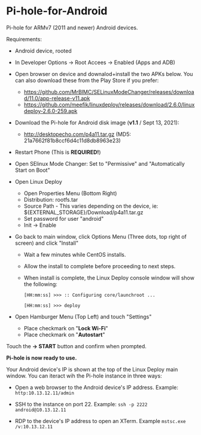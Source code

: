 # Pi-hole-for-Android
Pi-hole for ARMv7 (2011 and newer) Android devices.

Requirements:

- Android device, rooted
- In Developer Options -> Root Accees -> Enabled (Apps and ADB)
- Open browser on device and downalod+install the two APKs below.  You can also download these from the Play Store if you prefer:

  - https://github.com/MrBIMC/SELinuxModeChanger/releases/download/11.0/app-release-v11.apk
  - https://github.com/meefik/linuxdeploy/releases/download/2.6.0/linuxdeploy-2.6.0-259.apk

-  Download the Pi-hole for Android disk image (**v1.1** / Sept 13, 2021):

   - http://desktopecho.com/p4a11.tar.gz (MD5: 21a7662f81b8ccf6d4c11d8db8963e23)

- Restart Phone (This is **REQUIRED!**)

- Open SElinux Mode Changer:  Set to "Permissive" and "Automatically Start on Boot"
- Open Linux Deploy
     -  Open Properties Menu (Bottom Right)
     -  Distribution: rootfs.tar
     -  Source Path - This varies depending on the device, ie: ${EXTERNAL_STORAGE}/Download/p4a11.tar.gz
     -  Set password for user "android"
     -  Init -> Enable
 - Go back to main window, click Options Menu (Three dots, top right of screen) and click "Install" 
     -  Wait a few minutes while CentOS installs.  
     -  Allow the install to complete before proceeding to next steps.
     -  When install is complete, the Linux Deploy console window will show the following: 

        `````[HH:mm:ss] >>> :: Configuring core/launchroot ...`````
        
        `````[HH:mm:ss] >>> deploy`````
         
   
 - Open Hamburger Menu (Top Left) and touch "Settings"

    -  Place checkmark on "**Lock Wi-Fi**"
    -  Place checkmark on "**Autostart**"
 
Touch the **-> START** button and confirm when prompted. 

**Pi-hole is now ready to use.**  
 
Your Android device's IP is shown at the top of the Linux Deploy main window.  You can iteract wih the Pi-hole instance in three ways:

 -  Open a web browser to the Android device's IP address.  Example: ```http:10.13.12.11/admin```

 -  SSH to the instance on port 22.  Example: ```ssh -p 2222 android@10.13.12.11```

 -  RDP to the device's IP address to open an XTerm.  Example ```mstsc.exe /v:10.13.12.11```
